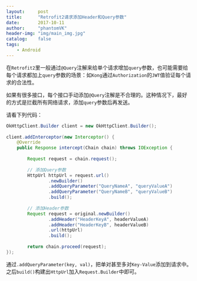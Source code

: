 ```yaml
---
layout:     post
title:      "Retrofit2请求添加Header和Query参数"
date:       2017-10-11
author:     "phantomVK"
header-img: "img/main_img.jpg"
catalog:    false
tags:
    - Android
---
```


在`Retrofit2`里一般通过`@Query`注解来给单个请求增加`query`参数，也可能需要给每个请求都加上`query`参数的场景：如`Kong`通过`Authorization`的`JWT`值验证每个请求的合法性。

如果有很多接口，每个接口手动添加`@Query`注解是不合理的。这种情况下，最好的方式是拦截所有网络请求，添加`query`参数后再发送。

请看下列代码：

```java
OkHttpClient.Builder client = new OkHttpClient.Builder();
        
client.addInterceptor(new Interceptor() {
    @Override
    public Response intercept(Chain chain) throws IOException {
    
        Request request = chain.request();
        
        // 添加Query参数
        HttpUrl httpUrl = request.url()
                .newBuilder()
                .addQueryParameter("QueryNameA", "queryValueA")
                .addQueryParameter("QueryNameB", "queryValueB")
                .build();
        
        // 添加Header参数
        Request request = original.newBuilder()
                .addHeader("HeaderKeyA", headerValueA)
                .addHeader("HeaderKeyB", headerValueB)
                .url(httpUrl)
                .build();
        
        return chain.proceed(request);
});
```

通过`.addQueryParameter(key, val)`，把单对甚至多对`Key-Value`添加到请求中。之后`build()`构建出`HttpUrl`加入`Request.Builder`中即可。


